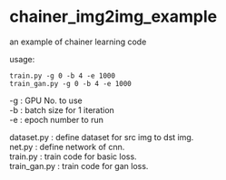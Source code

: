 # chainer_img2img_example
an example of chainer learning code

usage:

    train.py -g 0 -b 4 -e 1000
    train_gan.py -g 0 -b 4 -e 1000
 
-g : GPU No. to use <br>
-b : batch size for 1 iteration <br>
-e : epoch number to run <br>

dataset.py : define dataset for src img to dst img. <br>
net.py : define network of cnn. <br>
train.py : train code for basic loss.  <br>
train_gan.py : train code for gan loss. <br>
